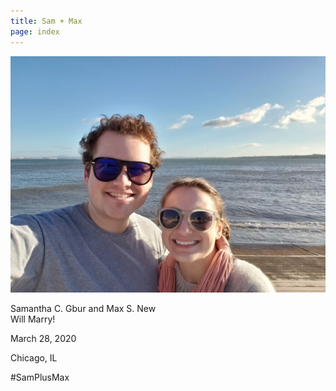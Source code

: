 ```yaml
---
title: Sam + Max
page: index
---
```

<div><img src ="/images/samplusmax.jpg" id="samplusmax"></img></div>

Samantha C. Gbur and Max S. New   
Will Marry!

March 28, 2020  

Chicago, IL  

#SamPlusMax

[Max]: /images/max.jpg
[Sam+Max]: /images/samplusmax.jpg
